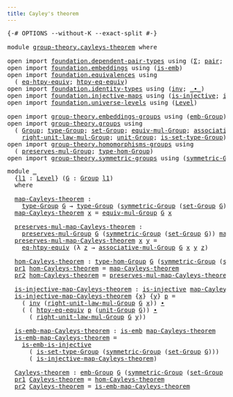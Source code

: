 ```yaml
---
title: Cayley's theorem
---
```


<pre class="Agda"><a id="42" class="Symbol">{-#</a> <a id="46" class="Keyword">OPTIONS</a> <a id="54" class="Pragma">--without-K</a> <a id="66" class="Pragma">--exact-split</a> <a id="80" class="Symbol">#-}</a>

<a id="85" class="Keyword">module</a> <a id="92" href="group-theory.cayleys-theorem.html" class="Module">group-theory.cayleys-theorem</a> <a id="121" class="Keyword">where</a>

<a id="128" class="Keyword">open</a> <a id="133" class="Keyword">import</a> <a id="140" href="foundation.dependent-pair-types.html" class="Module">foundation.dependent-pair-types</a> <a id="172" class="Keyword">using</a> <a id="178" class="Symbol">(</a><a id="179" href="foundation-core.dependent-pair-types.html#515" class="Record">Σ</a><a id="180" class="Symbol">;</a> <a id="182" href="foundation-core.dependent-pair-types.html#588" class="InductiveConstructor">pair</a><a id="186" class="Symbol">;</a> <a id="188" href="foundation-core.dependent-pair-types.html#605" class="Field">pr1</a><a id="191" class="Symbol">;</a> <a id="193" href="foundation-core.dependent-pair-types.html#617" class="Field">pr2</a><a id="196" class="Symbol">)</a>
<a id="198" class="Keyword">open</a> <a id="203" class="Keyword">import</a> <a id="210" href="foundation.embeddings.html" class="Module">foundation.embeddings</a> <a id="232" class="Keyword">using</a> <a id="238" class="Symbol">(</a><a id="239" href="foundation-core.embeddings.html#992" class="Function">is-emb</a><a id="245" class="Symbol">)</a>
<a id="247" class="Keyword">open</a> <a id="252" class="Keyword">import</a> <a id="259" href="foundation.equivalences.html" class="Module">foundation.equivalences</a> <a id="283" class="Keyword">using</a>
  <a id="291" class="Symbol">(</a> <a id="293" href="foundation.equivalences.html#12664" class="Function">eq-htpy-equiv</a><a id="306" class="Symbol">;</a> <a id="308" href="foundation.equivalences.html#12800" class="Function">htpy-eq-equiv</a><a id="321" class="Symbol">)</a>
<a id="323" class="Keyword">open</a> <a id="328" class="Keyword">import</a> <a id="335" href="foundation.identity-types.html" class="Module">foundation.identity-types</a> <a id="361" class="Keyword">using</a> <a id="367" class="Symbol">(</a><a id="368" href="foundation-core.identity-types.html#2729" class="Function">inv</a><a id="371" class="Symbol">;</a> <a id="373" href="foundation-core.identity-types.html#2425" class="Function Operator">_∙_</a><a id="376" class="Symbol">)</a>
<a id="378" class="Keyword">open</a> <a id="383" class="Keyword">import</a> <a id="390" href="foundation.injective-maps.html" class="Module">foundation.injective-maps</a> <a id="416" class="Keyword">using</a> <a id="422" class="Symbol">(</a><a id="423" href="foundation.injective-maps.html#1453" class="Function">is-injective</a><a id="435" class="Symbol">;</a> <a id="437" href="foundation.injective-maps.html#4730" class="Function">is-emb-is-injective</a><a id="456" class="Symbol">)</a>
<a id="458" class="Keyword">open</a> <a id="463" class="Keyword">import</a> <a id="470" href="foundation.universe-levels.html" class="Module">foundation.universe-levels</a> <a id="497" class="Keyword">using</a> <a id="503" class="Symbol">(</a><a id="504" href="Agda.Primitive.html#597" class="Postulate">Level</a><a id="509" class="Symbol">)</a>

<a id="512" class="Keyword">open</a> <a id="517" class="Keyword">import</a> <a id="524" href="group-theory.embeddings-groups.html" class="Module">group-theory.embeddings-groups</a> <a id="555" class="Keyword">using</a> <a id="561" class="Symbol">(</a><a id="562" href="group-theory.embeddings-groups.html#933" class="Function">emb-Group</a><a id="571" class="Symbol">)</a>
<a id="573" class="Keyword">open</a> <a id="578" class="Keyword">import</a> <a id="585" href="group-theory.groups.html" class="Module">group-theory.groups</a> <a id="605" class="Keyword">using</a>
  <a id="613" class="Symbol">(</a> <a id="615" href="group-theory.groups.html#2750" class="Function">Group</a><a id="620" class="Symbol">;</a> <a id="622" href="group-theory.groups.html#2993" class="Function">type-Group</a><a id="632" class="Symbol">;</a> <a id="634" href="group-theory.groups.html#2933" class="Function">set-Group</a><a id="643" class="Symbol">;</a> <a id="645" href="group-theory.groups.html#6280" class="Function">equiv-mul-Group</a><a id="660" class="Symbol">;</a> <a id="662" href="group-theory.groups.html#3587" class="Function">associative-mul-Group</a><a id="683" class="Symbol">;</a>
    <a id="689" href="group-theory.groups.html#4592" class="Function">right-unit-law-mul-Group</a><a id="713" class="Symbol">;</a> <a id="715" href="group-theory.groups.html#4037" class="Function">unit-Group</a><a id="725" class="Symbol">;</a> <a id="727" href="group-theory.groups.html#3045" class="Function">is-set-type-Group</a><a id="744" class="Symbol">)</a>
<a id="746" class="Keyword">open</a> <a id="751" class="Keyword">import</a> <a id="758" href="group-theory.homomorphisms-groups.html" class="Module">group-theory.homomorphisms-groups</a> <a id="792" class="Keyword">using</a>
  <a id="800" class="Symbol">(</a> <a id="802" href="group-theory.homomorphisms-groups.html#1485" class="Function">preserves-mul-Group</a><a id="821" class="Symbol">;</a> <a id="823" href="group-theory.homomorphisms-groups.html#1651" class="Function">type-hom-Group</a><a id="837" class="Symbol">)</a>
<a id="839" class="Keyword">open</a> <a id="844" class="Keyword">import</a> <a id="851" href="group-theory.symmetric-groups.html" class="Module">group-theory.symmetric-groups</a> <a id="881" class="Keyword">using</a> <a id="887" class="Symbol">(</a><a id="888" href="group-theory.symmetric-groups.html#3597" class="Function">symmetric-Group</a><a id="903" class="Symbol">)</a>
</pre>
<pre class="Agda"><a id="918" class="Keyword">module</a> <a id="925" href="group-theory.cayleys-theorem.html#925" class="Module">_</a>
  <a id="929" class="Symbol">{</a><a id="930" href="group-theory.cayleys-theorem.html#930" class="Bound">l1</a> <a id="933" class="Symbol">:</a> <a id="935" href="Agda.Primitive.html#597" class="Postulate">Level</a><a id="940" class="Symbol">}</a> <a id="942" class="Symbol">(</a><a id="943" href="group-theory.cayleys-theorem.html#943" class="Bound">G</a> <a id="945" class="Symbol">:</a> <a id="947" href="group-theory.groups.html#2750" class="Function">Group</a> <a id="953" href="group-theory.cayleys-theorem.html#930" class="Bound">l1</a><a id="955" class="Symbol">)</a>
  <a id="959" class="Keyword">where</a>
  
  <a id="970" href="group-theory.cayleys-theorem.html#970" class="Function">map-Cayleys-theorem</a> <a id="990" class="Symbol">:</a>
    <a id="996" href="group-theory.groups.html#2993" class="Function">type-Group</a> <a id="1007" href="group-theory.cayleys-theorem.html#943" class="Bound">G</a> <a id="1009" class="Symbol">→</a> <a id="1011" href="group-theory.groups.html#2993" class="Function">type-Group</a> <a id="1022" class="Symbol">(</a><a id="1023" href="group-theory.symmetric-groups.html#3597" class="Function">symmetric-Group</a> <a id="1039" class="Symbol">(</a><a id="1040" href="group-theory.groups.html#2933" class="Function">set-Group</a> <a id="1050" href="group-theory.cayleys-theorem.html#943" class="Bound">G</a><a id="1051" class="Symbol">))</a>
  <a id="1056" href="group-theory.cayleys-theorem.html#970" class="Function">map-Cayleys-theorem</a> <a id="1076" href="group-theory.cayleys-theorem.html#1076" class="Bound">x</a> <a id="1078" class="Symbol">=</a> <a id="1080" href="group-theory.groups.html#6280" class="Function">equiv-mul-Group</a> <a id="1096" href="group-theory.cayleys-theorem.html#943" class="Bound">G</a> <a id="1098" href="group-theory.cayleys-theorem.html#1076" class="Bound">x</a>
  
  <a id="1105" href="group-theory.cayleys-theorem.html#1105" class="Function">preserves-mul-map-Cayleys-theorem</a> <a id="1139" class="Symbol">:</a>
    <a id="1145" href="group-theory.homomorphisms-groups.html#1485" class="Function">preserves-mul-Group</a> <a id="1165" href="group-theory.cayleys-theorem.html#943" class="Bound">G</a> <a id="1167" class="Symbol">(</a><a id="1168" href="group-theory.symmetric-groups.html#3597" class="Function">symmetric-Group</a> <a id="1184" class="Symbol">(</a><a id="1185" href="group-theory.groups.html#2933" class="Function">set-Group</a> <a id="1195" href="group-theory.cayleys-theorem.html#943" class="Bound">G</a><a id="1196" class="Symbol">))</a> <a id="1199" href="group-theory.cayleys-theorem.html#970" class="Function">map-Cayleys-theorem</a>
  <a id="1221" href="group-theory.cayleys-theorem.html#1105" class="Function">preserves-mul-map-Cayleys-theorem</a> <a id="1255" href="group-theory.cayleys-theorem.html#1255" class="Bound">x</a> <a id="1257" href="group-theory.cayleys-theorem.html#1257" class="Bound">y</a> <a id="1259" class="Symbol">=</a>
    <a id="1265" href="foundation.equivalences.html#12664" class="Function">eq-htpy-equiv</a> <a id="1279" class="Symbol">(λ</a> <a id="1282" href="group-theory.cayleys-theorem.html#1282" class="Bound">z</a> <a id="1284" class="Symbol">→</a> <a id="1286" href="group-theory.groups.html#3587" class="Function">associative-mul-Group</a> <a id="1308" href="group-theory.cayleys-theorem.html#943" class="Bound">G</a> <a id="1310" href="group-theory.cayleys-theorem.html#1255" class="Bound">x</a> <a id="1312" href="group-theory.cayleys-theorem.html#1257" class="Bound">y</a> <a id="1314" href="group-theory.cayleys-theorem.html#1282" class="Bound">z</a><a id="1315" class="Symbol">)</a>

  <a id="1320" href="group-theory.cayleys-theorem.html#1320" class="Function">hom-Cayleys-theorem</a> <a id="1340" class="Symbol">:</a> <a id="1342" href="group-theory.homomorphisms-groups.html#1651" class="Function">type-hom-Group</a> <a id="1357" href="group-theory.cayleys-theorem.html#943" class="Bound">G</a> <a id="1359" class="Symbol">(</a><a id="1360" href="group-theory.symmetric-groups.html#3597" class="Function">symmetric-Group</a> <a id="1376" class="Symbol">(</a><a id="1377" href="group-theory.groups.html#2933" class="Function">set-Group</a> <a id="1387" href="group-theory.cayleys-theorem.html#943" class="Bound">G</a><a id="1388" class="Symbol">))</a>
  <a id="1393" href="foundation-core.dependent-pair-types.html#605" class="Field">pr1</a> <a id="1397" href="group-theory.cayleys-theorem.html#1320" class="Function">hom-Cayleys-theorem</a> <a id="1417" class="Symbol">=</a> <a id="1419" href="group-theory.cayleys-theorem.html#970" class="Function">map-Cayleys-theorem</a>
  <a id="1441" href="foundation-core.dependent-pair-types.html#617" class="Field">pr2</a> <a id="1445" href="group-theory.cayleys-theorem.html#1320" class="Function">hom-Cayleys-theorem</a> <a id="1465" class="Symbol">=</a> <a id="1467" href="group-theory.cayleys-theorem.html#1105" class="Function">preserves-mul-map-Cayleys-theorem</a>

  <a id="1504" href="group-theory.cayleys-theorem.html#1504" class="Function">is-injective-map-Cayleys-theorem</a> <a id="1537" class="Symbol">:</a> <a id="1539" href="foundation.injective-maps.html#1453" class="Function">is-injective</a> <a id="1552" href="group-theory.cayleys-theorem.html#970" class="Function">map-Cayleys-theorem</a>
  <a id="1574" href="group-theory.cayleys-theorem.html#1504" class="Function">is-injective-map-Cayleys-theorem</a> <a id="1607" class="Symbol">{</a><a id="1608" href="group-theory.cayleys-theorem.html#1608" class="Bound">x</a><a id="1609" class="Symbol">}</a> <a id="1611" class="Symbol">{</a><a id="1612" href="group-theory.cayleys-theorem.html#1612" class="Bound">y</a><a id="1613" class="Symbol">}</a> <a id="1615" href="group-theory.cayleys-theorem.html#1615" class="Bound">p</a> <a id="1617" class="Symbol">=</a>
    <a id="1623" class="Symbol">(</a> <a id="1625" href="foundation-core.identity-types.html#2729" class="Function">inv</a> <a id="1629" class="Symbol">(</a><a id="1630" href="group-theory.groups.html#4592" class="Function">right-unit-law-mul-Group</a> <a id="1655" href="group-theory.cayleys-theorem.html#943" class="Bound">G</a> <a id="1657" href="group-theory.cayleys-theorem.html#1608" class="Bound">x</a><a id="1658" class="Symbol">))</a> <a id="1661" href="foundation-core.identity-types.html#2425" class="Function Operator">∙</a>
    <a id="1667" class="Symbol">(</a> <a id="1669" class="Symbol">(</a> <a id="1671" href="foundation.equivalences.html#12800" class="Function">htpy-eq-equiv</a> <a id="1685" href="group-theory.cayleys-theorem.html#1615" class="Bound">p</a> <a id="1687" class="Symbol">(</a><a id="1688" href="group-theory.groups.html#4037" class="Function">unit-Group</a> <a id="1699" href="group-theory.cayleys-theorem.html#943" class="Bound">G</a><a id="1700" class="Symbol">))</a> <a id="1703" href="foundation-core.identity-types.html#2425" class="Function Operator">∙</a>
      <a id="1711" class="Symbol">(</a> <a id="1713" href="group-theory.groups.html#4592" class="Function">right-unit-law-mul-Group</a> <a id="1738" href="group-theory.cayleys-theorem.html#943" class="Bound">G</a> <a id="1740" href="group-theory.cayleys-theorem.html#1612" class="Bound">y</a><a id="1741" class="Symbol">))</a>

  <a id="1747" href="group-theory.cayleys-theorem.html#1747" class="Function">is-emb-map-Cayleys-theorem</a> <a id="1774" class="Symbol">:</a> <a id="1776" href="foundation-core.embeddings.html#992" class="Function">is-emb</a> <a id="1783" href="group-theory.cayleys-theorem.html#970" class="Function">map-Cayleys-theorem</a>
  <a id="1805" href="group-theory.cayleys-theorem.html#1747" class="Function">is-emb-map-Cayleys-theorem</a> <a id="1832" class="Symbol">=</a>
    <a id="1838" href="foundation.injective-maps.html#4730" class="Function">is-emb-is-injective</a>
      <a id="1864" class="Symbol">(</a> <a id="1866" href="group-theory.groups.html#3045" class="Function">is-set-type-Group</a> <a id="1884" class="Symbol">(</a><a id="1885" href="group-theory.symmetric-groups.html#3597" class="Function">symmetric-Group</a> <a id="1901" class="Symbol">(</a><a id="1902" href="group-theory.groups.html#2933" class="Function">set-Group</a> <a id="1912" href="group-theory.cayleys-theorem.html#943" class="Bound">G</a><a id="1913" class="Symbol">)))</a>
      <a id="1923" class="Symbol">(</a> <a id="1925" href="group-theory.cayleys-theorem.html#1504" class="Function">is-injective-map-Cayleys-theorem</a><a id="1957" class="Symbol">)</a>

  <a id="1962" href="group-theory.cayleys-theorem.html#1962" class="Function">Cayleys-theorem</a> <a id="1978" class="Symbol">:</a> <a id="1980" href="group-theory.embeddings-groups.html#933" class="Function">emb-Group</a> <a id="1990" href="group-theory.cayleys-theorem.html#943" class="Bound">G</a> <a id="1992" class="Symbol">(</a><a id="1993" href="group-theory.symmetric-groups.html#3597" class="Function">symmetric-Group</a> <a id="2009" class="Symbol">(</a><a id="2010" href="group-theory.groups.html#2933" class="Function">set-Group</a> <a id="2020" href="group-theory.cayleys-theorem.html#943" class="Bound">G</a><a id="2021" class="Symbol">))</a>
  <a id="2026" href="foundation-core.dependent-pair-types.html#605" class="Field">pr1</a> <a id="2030" href="group-theory.cayleys-theorem.html#1962" class="Function">Cayleys-theorem</a> <a id="2046" class="Symbol">=</a> <a id="2048" href="group-theory.cayleys-theorem.html#1320" class="Function">hom-Cayleys-theorem</a>
  <a id="2070" href="foundation-core.dependent-pair-types.html#617" class="Field">pr2</a> <a id="2074" href="group-theory.cayleys-theorem.html#1962" class="Function">Cayleys-theorem</a> <a id="2090" class="Symbol">=</a> <a id="2092" href="group-theory.cayleys-theorem.html#1747" class="Function">is-emb-map-Cayleys-theorem</a>
</pre>